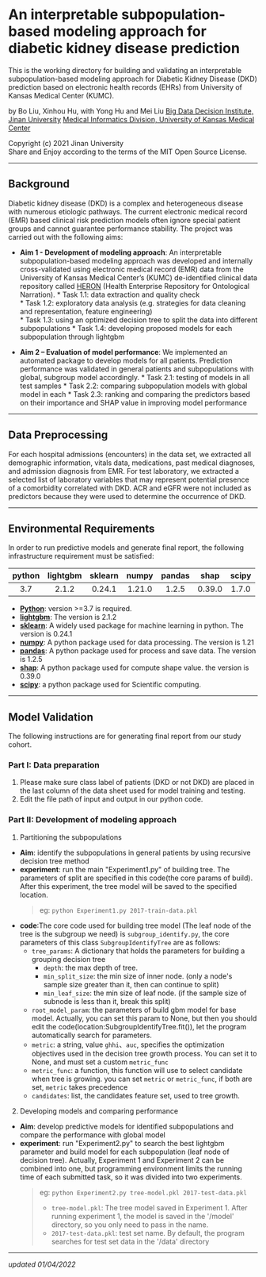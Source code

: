 An interpretable subpopulation-based modeling approach for diabetic kidney disease prediction
====================================

This is the working directory for building and validating an interpretable subpopulation-based modeling approach for Diabetic Kidney Disease (DKD) prediction based on electronic health records (EHRs) from University of Kansas Medical Center (KUMC).

by Bo Liu, Xinhou Hu, with Yong Hu and Mei Liu
[Big Data Decision Institute, Jinan University][BDDI]
[Medical Informatics Division, University of Kansas Medical Center][MI]

[BDDI]: https://bddi.jnu.edu.cn/
[MI]: http://informatics.kumc.edu/

Copyright (c) 2021 Jinan University  
Share and Enjoy according to the terms of the MIT Open Source License.

***

## Background

Diabetic kidney disease (DKD) is a complex and heterogeneous disease with numerous etiologic pathways. The current electronic medical record (EMR) based clinical risk prediction models often ignore special patient groups and cannot guarantee performance stability. The project was carried out with the following aims:

* **Aim 1 - Development of modeling approach**: An interpretable subpopulation-based modeling approach was developed and internally cross-validated using electronic medical record (EMR) data from the University of Kansas Medical Center’s (KUMC) de-identified clinical data repository called [HERON] (Health Enterprise Repository for Ontological Narration). 
      * Task 1.1: data extraction and quality check       
      * Task 1.2: exploratory data analysis (e.g. strategies for data cleaning and representation, feature engineering)     
      * Task 1.3: using an optimized decision tree to split the data into different subpopulations
      * Task 1.4: developing proposed models for each subpopulation through lightgbm
 
* **Aim 2 – Evaluation of model performance**: We implemented an automated package to develop models for all patients. Prediction performance was validated in general patients and subpopulations with global, subgroup model accordingly.
      * Task 2.1: testing of models in all test samples
      * Task 2.2: comparing subpopulation models with global model in each 
      * Task 2.3: ranking and comparing the predictors based on their importance and SHAP value in improving model performance

[HERON]:https://www.ncbi.nlm.nih.gov/pmc/articles/PMC3243191/

***

## Data Preprocessing

For each hospital admissions (encounters) in the data set, we extracted all demographic information, vitals data, medications, past medical diagnoses, and admission diagnosis from EMR. For test laboratory, we extracted a selected list of laboratory variables that may represent potential presence of a comorbidity correlated with DKD. ACR and eGFR were not included as predictors because they were used to determine the occurrence of DKD.

***
## Environmental Requirements
In order to run predictive models and generate final report, the following infrastructure requirement must be satisfied:

|python|lightgbm|sklearn|numpy|pandas|shap|scipy|
|:--:|:--:|:--:|:--:|:--:|:--:|:--:|
|3.7|2.1.2|0.24.1|1.21.0|1.2.5|0.39.0|1.7.0|

- **[Python]**: version >=3.7 is required.
- **[lightgbm]**: The version is 2.1.2
- **[sklearn]**: A widely used package for machine learning in python. The version is 0.24.1
- **[numpy]**: A python package used for data processing. The version is 1.21
- **[pandas]**: A python package used for process and save data. The version is 1.2.5
- **[shap]**: A python package used for compute shape value. the version is 0.39.0
- **[scipy]**: a python package used for Scientific computing.

[python]: https://www.python.org
[lightgbm]: https://lightgbm.readthedocs.io/en/latest/index.html
[sklearn]: https://scikit-learn.org/stable/
[numpy]: https://numpy.org/
[pandas]: https://pandas.pydata.org/
[shap]:https://shap.readthedocs.io/en/latest/index.html
[scipy]: https://scipy.org
***

## Model Validation
The following instructions are for generating final report from our study cohort.

### Part I: Data preparation
 1. Please make sure class label of patients (DKD or not DKD) are placed in the last column of the data sheet used for model training and testing.
 2. Edit the file path of input and output in our python code.

### Part II: Development of modeling approach 
1. Partitioning the subpopulations 
-  **Aim**: identify the subpopulations in general patients by using recursive decision tree method  
-  **experiment**: run the main "Experiment1.py" of building tree. The parameters of split are specified in this code(the core params of build). After this experiment, the tree model will be saved to the specified location.
    > eg: `python Experiment1.py 2017-train-data.pkl`
- **code**:The core code used for building tree model (The leaf node of the tree is the subgroup we need) is `subgroup_identify.py`, the core parameters of this class `SubgroupIdentifyTree` are as follows:
    - `tree_params`: A dictionary that holds the parameters for building a grouping decision tree
        - `depth`: the max depth of tree.
        - `min_split_size`: the min size of inner node. (only a node's sample size greater than it, then can continue to split)
        - `min_leaf_size`: the min size of leaf node. (if the sample size of subnode is less than it, break this split)
    - `root_model_param`: the parameters of build gbm model for base model. Actually, you can set this param to None, but then you should edit the code(location:SubgroupIdentifyTree.fit()), let the program automatically search for parameters.
    - `metric`: a string, value `ghhi`、`auc`, specifies the optimization objectives used in the decision tree growth process. You can set it to None, and must set a custom `metric_func`
    - `metric_func`: a function, this function will use to select candidate when tree is growing. you can set `metric` or `metric_func`, if both are set, `metric` takes precedence 
    - `candidates`: list, the candidates feature set, used to tree growth.

2. Developing models and comparing performance
-  **Aim**: develop predictive models for identified subpopulations and compare the performance with global model 
-  **experiment**: run "Experiment2.py" to search the best lightgbm parameter and build model for each subpopulation (leaf node of decision tree). Actually, Experiment 1 and Experiment 2 can be combined into one, but programming environment limits the running time of each submitted task, so it was divided into two experiments.
    > eg: `python Experiment2.py tree-model.pkl 2017-test-data.pkl`
    > - `tree-model.pkl`: The tree model saved in Experiment 1. After running experiment 1, the model is saved in the '/model' directory, so you only need to pass in the name.
    > - `2017-test-data.pkl`: test set name. By default, the program searches for test set data in the '/data' directory


[Model_development]: https://github.com/BDAII/SubgroupModeling

***
*updated 01/04/2022*
